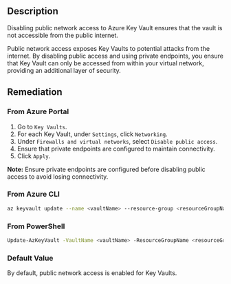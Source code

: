 ## Description

Disabling public network access to Azure Key Vault ensures that the vault is not accessible from the public internet.

Public network access exposes Key Vaults to potential attacks from the internet. By disabling public access and using private endpoints, you ensure that Key Vault can only be accessed from within your virtual network, providing an additional layer of security.

## Remediation

### From Azure Portal

1. Go to `Key Vaults`.
2. For each Key Vault, under `Settings`, click `Networking`.
3. Under `Firewalls and virtual networks`, select `Disable public access`.
4. Ensure that private endpoints are configured to maintain connectivity.
5. Click `Apply`.

**Note:** Ensure private endpoints are configured before disabling public access to avoid losing connectivity.

### From Azure CLI

```bash
az keyvault update --name <vaultName> --resource-group <resourceGroupName> --public-network-access Disabled
```

### From PowerShell

```bash
Update-AzKeyVault -VaultName <vaultName> -ResourceGroupName <resourceGroupName> -PublicNetworkAccess Disabled
```

### Default Value

By default, public network access is enabled for Key Vaults.

